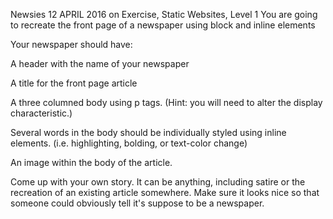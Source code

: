 Newsies
12 APRIL 2016 on Exercise, Static Websites, Level 1
You are going to recreate the front page of a newspaper using block and inline elements

Your newspaper should have:

A header with the name of your newspaper

A title for the front page article

A three columned body using p tags. (Hint: you will need to alter the display characteristic.)

Several words in the body should be individually styled using inline elements. (i.e. highlighting, bolding, or text-color change)

An image within the body of the article.

Come up with your own story. It can be anything, including satire or the recreation of an existing article somewhere. Make sure it looks nice so that someone could obviously tell it's suppose to be a newspaper.